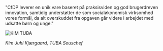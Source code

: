  "CfDP leverer en unik vare baseret på praksisviden og god brugerdreven innovation, samtidig understøtter de som socialøkonomisk virksomhed vores formål, da alt overskuddet fra opgaven går videre i arbejdet med udsatte børn og unge."

<img src="images/kim.png" alt="KIM TUBA">

<cite>Kim Juhl Kjærgaard, TUBA Souschef</cite>
